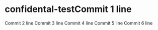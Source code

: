 # confidental-testCommit 1 line
Commit 2 line
Commit 3 line
Commit 4 line
Commit 5 line
Commit 6 line
